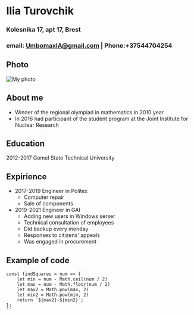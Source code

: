 # Ilia Turovchik
### Kolesnika 17, apt 17, Brest
### email: UmbomaxIA@gmail.com | Phone:+37544704254
## Photo 
![My photo](https://user-images.githubusercontent.com/79715006/125961736-10ff8ac1-eaf4-4c21-90fe-588debff8476.png)

## About me
* Winner of the regional olympiad in mathematics in 2010 year
* In 2016 had participant of the student program at the Joint Institute for Nuclear Research
## Education
2012-2017 Gomel State Technical University
## Expirience
* 2017-2019 Engineer in Politex
  * Computer repair 
  * Sale of components
* 2019-2021 Engineer in GAI
  * Adding new users in Windows serser
  * Technical consultation of employees
  * Did backup every monday
  * Responses to citizens' appeals
  * Was engaged in procurement
## Example of code
```
const findSquares = num => {
    let min = num - Math.ceil(num / 2)
    let max = num - Math.floor(num / 2)
    let max2 = Math.pow(max, 2)
    let min2 = Math.pow(min, 2)
    return `${max2}-${min2}`;
};
``
